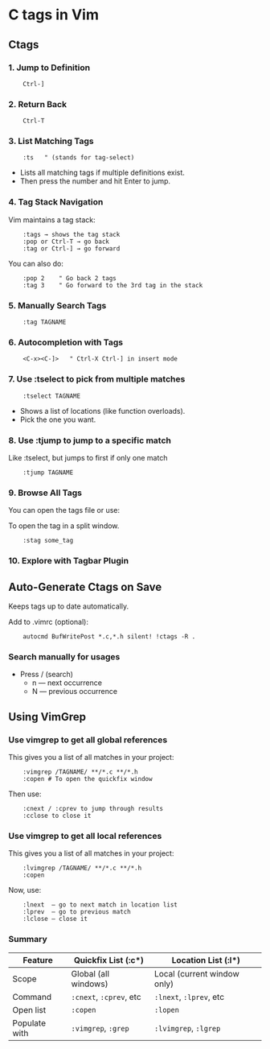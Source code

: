 # C tags in Vim

## Ctags

### 1. Jump to Definition

```
    Ctrl-]
```

### 2. Return Back

```
    Ctrl-T
```

### 3. List Matching Tags

```
    :ts   " (stands for tag-select)
```

- Lists all matching tags if multiple definitions exist.
- Then press the number and hit Enter to jump.

### 4. Tag Stack Navigation

Vim maintains a tag stack:

```
    :tags → shows the tag stack
    :pop or Ctrl-T → go back
    :tag or Ctrl-] → go forward
```

You can also do:

```
    :pop 2    " Go back 2 tags
    :tag 3    " Go forward to the 3rd tag in the stack
```

### 5. Manually Search Tags

```
    :tag TAGNAME
```

### 6. Autocompletion with Tags

```
    <C-x><C-]>   " Ctrl-X Ctrl-] in insert mode
```

### 7. Use :tselect to pick from multiple matches

```
    :tselect TAGNAME
```

- Shows a list of locations (like function overloads).
- Pick the one you want.

### 8. Use :tjump to jump to a specific match

Like :tselect, but jumps to first if only one match

```
    :tjump TAGNAME
```

### 9. Browse All Tags

You can open the tags file or use:

To open the tag in a split window.

```
    :stag some_tag
```

### 10. Explore with Tagbar Plugin

## Auto-Generate Ctags on Save

Keeps tags up to date automatically.

Add to .vimrc (optional):

```
    autocmd BufWritePost *.c,*.h silent! !ctags -R .
```

### Search manually for usages

- Press / (search)
    - n — next occurrence
    - N — previous occurrence

## Using VimGrep

### Use vimgrep to get all global references

This gives you a list of all matches in your project:

```
    :vimgrep /TAGNAME/ **/*.c **/*.h
    :copen # To open the quickfix window
```

Then use:

```
    :cnext / :cprev to jump through results
    :cclose to close it
```

### Use vimgrep to get all local references

This gives you a list of all matches in your project:

```
    :lvimgrep /TAGNAME/ **/*.c **/*.h
    :copen
```

Now, use:

```
    :lnext  — go to next match in location list
    :lprev  — go to previous match
    :lclose — close it
```

### Summary

| Feature       | Quickfix List (:c*)     | Location List (:l*)
|---------------|-------------------------|--------------------
| Scope         | Global (all windows)    | Local (current window only)
| Command       | `:cnext`, `:cprev`, etc | `:lnext`, `:lprev`, etc
| Open list     | `:copen`                | `:lopen`
| Populate with | `:vimgrep`, `:grep`     | `:lvimgrep`, `:lgrep`
